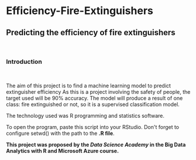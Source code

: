 
<h1> Efficiency-Fire-Extinguishers</h1>

<h2>Predicting the efficiency of fire extinguishers</h2>
<br>
<h3>Introduction</h3>
<br>
<p>The aim of this project is to find a machine learning model to predict extinguisher efficiency
As this is a project involving the safety of people, the target used will be 90% accuracy.
The model will produce a result of one class: fire extinguished or not, so it is a supervised
classification model.
</p>
<p>The technology used was R programming and statistics software.</p>
<p>To open the program, paste this script into your RStudio. Don't forget to configure setwd() with the path to the <strong>.R file</strong>.
</p>
<p><strong>This project was proposed by the <em>Data Science Academy</em> in the Big Data Analytics with R and Microsoft Azure course.</strong>
</p>

